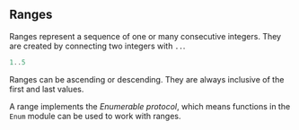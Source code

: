 ## Ranges

Ranges represent a sequence of one or many consecutive integers. They are created by connecting two integers with `..`.

```elixir
1..5
```

Ranges can be ascending or descending. They are always inclusive of the first and last values.

A range implements the _Enumerable protocol_, which means functions in the `Enum` module can be used to work with ranges.
